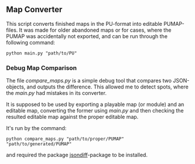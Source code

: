 ## Map Converter

This script converts finished maps in the PU-format into editable PUMAP-files. 
It was made for older abandoned maps or for cases, where the PUMAP was accidentally not exported, 
and can be run through the following command:
```
python main.py "path/to/PU"
```

### Debug Map Comparison
The file *compare_maps.py* is a simple debug tool that compares two JSON-objects, and outputs the difference.
This allowed me to detect spots, where the *main.py* had mistakes in its converter.

It is supposed to be used by exporting a playable map (or module) and an editable map, converting the former using 
*main.py* and then checking the resulted editable map against the proper editable map.

It's run by the command:
```
python compare_maps.py "path/to/proper/PUMAP" "path/to/generated/PUMAP"
```
and required the package [jsondiff](https://pypi.org/project/jsondiff/)-package to be installed.